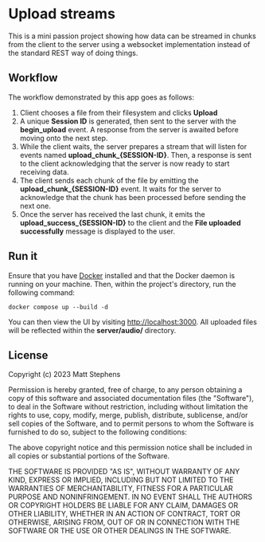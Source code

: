 # Upload streams

This is a mini passion project showing how data can be streamed in chunks from the client to the server using a websocket implementation instead of the standard REST way of doing things.

## Workflow

The workflow demonstrated by this app goes as follows:

1. Client chooses a file from their filesystem and clicks **Upload**
2. A unique **Session ID** is generated, then sent to the server with the **begin_upload** event. A response from the server is awaited before moving onto the next step.
3. While the client waits, the server prepares a stream that will listen for events named **upload_chunk_{SESSION-ID}**. Then, a response is sent to the client acknowledging that the server is now ready to start receiving data.
4. The client sends each chunk of the file by emitting the **upload_chunk_{SESSION-ID}** event. It waits for the server to acknowledge that the chunk has been processed before sending the next one.
5. Once the server has received the last chunk, it emits the **upload_success_{SESSION-ID}** to the client and the **File uploaded successfully** message is displayed to the user.

## Run it

Ensure that you have [Docker](https://www.docker.com/) installed and that the Docker daemon is running on your machine. Then, within the project's directory, run the following command:

```shell
docker compose up --build -d
```

You can then view the UI by visiting [http://localhost:3000](http://localhost:3000). All uploaded files will be reflected within the **server/audio/** directory.

## License

Copyright (c) 2023 Matt Stephens

Permission is hereby granted, free of charge, to any
person obtaining a copy of this software and associated
documentation files (the "Software"), to deal in the
Software without restriction, including without
limitation the rights to use, copy, modify, merge,
publish, distribute, sublicense, and/or sell copies of
the Software, and to permit persons to whom the Software
is furnished to do so, subject to the following
conditions:

The above copyright notice and this permission notice
shall be included in all copies or substantial portions
of the Software.

THE SOFTWARE IS PROVIDED "AS IS", WITHOUT WARRANTY OF
ANY KIND, EXPRESS OR IMPLIED, INCLUDING BUT NOT LIMITED
TO THE WARRANTIES OF MERCHANTABILITY, FITNESS FOR A
PARTICULAR PURPOSE AND NONINFRINGEMENT. IN NO EVENT
SHALL THE AUTHORS OR COPYRIGHT HOLDERS BE LIABLE FOR ANY
CLAIM, DAMAGES OR OTHER LIABILITY, WHETHER IN AN ACTION
OF CONTRACT, TORT OR OTHERWISE, ARISING FROM, OUT OF OR
IN CONNECTION WITH THE SOFTWARE OR THE USE OR OTHER
DEALINGS IN THE SOFTWARE.
